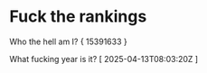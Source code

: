 # Fuck the rankings

Who the hell am I?
{ 15391633 }

What fucking year is it?
[ 2025-04-13T08:03:20Z ]
